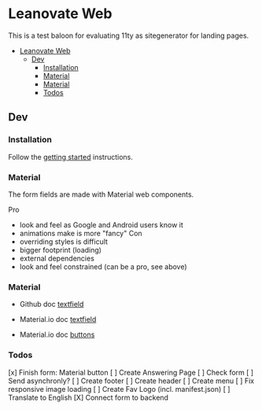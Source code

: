 # Leanovate Web

This is a test baloon for evaluating 11ty as sitegenerator for landing pages.

- [Leanovate Web](#leanovate-web)
  - [Dev](#dev)
    - [Installation](#installation)
    - [Material](#material)
    - [Material](#material-1)
    - [Todos](#todos)


## Dev
### Installation

Follow the [getting started](https://www.11ty.dev/docs/getting-started/) instructions.

### Material

The form fields are made with Material web components.

Pro
  - look and feel as Google and Android users know it
  - animations make is more "fancy"
Con
  - overriding styles is difficult
  - bigger footprint (loading)
  - external dependencies
  - look and feel constrained (can be a pro, see above)

### Material

- Github doc [textfield](https://github.com/material-components/material-components-web/tree/master/packages/mdc-textfield)
- Material.io doc [textfield](https://material.io/components/text-fields/web#using-text-fields)

- Material.io doc [buttons](https://material.io/components/buttons/web#using-buttons)

### Todos


[x] Finish form: Material button
[ ] Create Answering Page
[ ] Check form
[ ] Send asynchronly?
[ ] Create footer
[ ] Create header
[ ] Create menu
[ ] Fix responsive image loading
[ ] Create Fav Logo (incl. manifest.json)
[ ] Translate to English
[X] Connect form to backend
